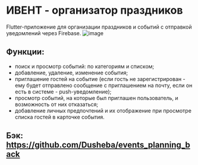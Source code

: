 # ИВЕНТ - организатор праздников

Flutter-приложение для организации праздников и событий с отправкой уведомлений через Firebase.
![image](https://user-images.githubusercontent.com/74534204/164030024-ced8d08f-983e-470f-a874-f0a0a1ac5176.png)

## Функции:
   - поиск и просмотр событий: по категориям и списком;
   - добавление, удаление, изменение события;
   - приглашение гостей на событие (если гость не зарегистрирован - ему будет отправлено сообщение с приглашением на почту, если он есть в системе - push-уведомление);
   - просмотр событий, на которые был приглашен пользователь, и возможность от них отказаться;
   - добавление личных предпочтений и их отображение при просмотре списка гостей в карточке события.

## Бэк: https://github.com/Dusheba/events_planning_back
